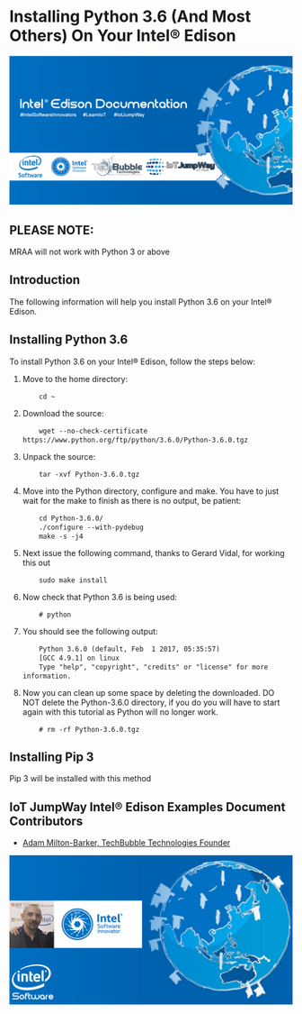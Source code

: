 # Installing Python 3.6 (And Most Others) On Your Intel® Edison

![TechBubble IoT JumpWay Docs](../../images/Docs/Intel-Edison-Documentation.png)  

## PLEASE NOTE:

MRAA will not work with Python 3 or above 

## Introduction

The following information will help you install Python 3.6 on your Intel® Edison.

## Installing Python 3.6 

To install Python 3.6 on your Intel® Edison, follow the steps below:

1. Move to the home directory:

    ```
        cd ~
    ```

2. Download the source:

    ```
        wget --no-check-certificate https://www.python.org/ftp/python/3.6.0/Python-3.6.0.tgz
    ```

3. Unpack the source:

    ```
        tar -xvf Python-3.6.0.tgz
    ```

4. Move into the Python directory, configure and make. You have to just wait for the make to finish as there is no output, be patient:

    ```
        cd Python-3.6.0/
        ./configure --with-pydebug
        make -s -j4
    ```

5. Next issue the following command, thanks to Gerard Vidal, for working this out

    ```
        sudo make install
    ```

6. Now check that Python 3.6 is being used:

    ```
        # python
    ```

7. You should see the following output:

    ```
        Python 3.6.0 (default, Feb  1 2017, 05:35:57)
        [GCC 4.9.1] on linux
        Type "help", "copyright", "credits" or "license" for more information.
    ```

8. Now you can clean up some space by deleting the downloaded. DO NOT delete the Python-3.6.0 directory, if you do you will have to start again with this tutorial as Python will no longer work.

    ```
        # rm -rf Python-3.6.0.tgz
    ```

## Installing Pip 3

Pip 3 will be installed with this method
    
## IoT JumpWay Intel® Edison Examples Document Contributors

- [Adam Milton-Barker, TechBubble Technologies Founder](https://github.com/AdamMiltonBarker "Adam Milton-Barker, TechBubble Technologies Founder")

![Adam Milton-Barker,  Intel Software Innovator](../../images/main/Intel-Software-Innovator.jpg)  







